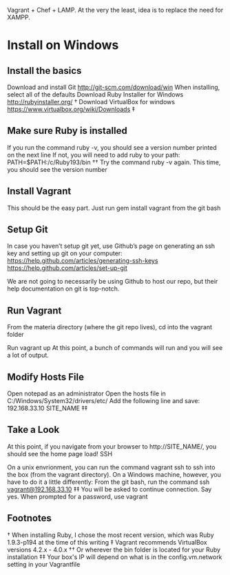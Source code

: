 Vagrant + Chef + LAMP. At the very the least, idea is to replace the need for XAMPP.

# Install on Windows

## Install the basics

Download and install Git http://git-scm.com/download/win
When installing, select all of the defaults
Download Ruby Installer for Windows http://rubyinstaller.org/ †
Download VirtualBox for windows https://www.virtualbox.org/wiki/Downloads ‡


## Make sure Ruby is installed

If you run the command ruby -v, you should see a version number printed on the next line
If not, you will need to add ruby to your path: PATH=$PATH:/c/Ruby193/bin ††
Try the command ruby -v again. This time, you should see the version number

## Install Vagrant

This should be the easy part. Just run gem install vagrant from the git bash

## Setup Git

In case you haven’t setup git yet, use Github’s page on generating an ssh key and setting up git on your computer:
https://help.github.com/articles/generating-ssh-keys
https://help.github.com/articles/set-up-git

We are not going to necessarily be using Github to host our repo, but their help documentation on git is top-notch.

## Run Vagrant


From the materia directory (where the git repo lives), cd into the vagrant folder

Run vagrant up
At this point, a bunch of commands will run and you will see a lot of output.

## Modify Hosts File

Open notepad as an administrator
Open the hosts file in C:/Windows/System32/drivers/etc/
Add the following line and save: 192.168.33.10 SITE_NAME ‡‡

## Take a Look

At this point, if you navigate from your browser to http://SITE_NAME/, you should see the home page load!
SSH

On a unix envrionment, you can run the command vagrant ssh to ssh into the box (from the vagrant directory). On a Windows machine, however, you have to do it a little differently:
From the git bash, run the command ssh vagrant@192.168.33.10 ‡‡
You will be asked to continue connection. Say yes.
When prompted for a password, use vagrant

## Footnotes

† When installing Ruby, I chose the most recent version, which was Ruby 1.9.3-p194 at the time of this writing
‡ Vagrant recommends VirtualBox versions 4.2.x - 4.0.x
†† Or wherever the bin folder is located for your Ruby installation
‡‡ Your box's IP will depend on what is in the config.vm.network setting in your Vagrantfile